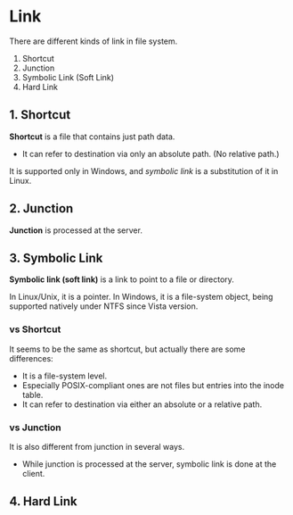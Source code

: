 # Link
There are different kinds of link in file system.

1. Shortcut
2. Junction
3. Symbolic Link (Soft Link)
4. Hard Link

## 1. Shortcut
**Shortcut** is a file that contains just path data.

* It can refer to destination via only an absolute path. (No relative path.)

It is supported only in Windows, and *symbolic link* is a substitution of it in Linux.

## 2. Junction
**Junction** is processed at the server.

## 3. Symbolic Link
**Symbolic link (soft link)** is a link to point to a file or directory.

In Linux/Unix, it is a pointer. In Windows, it is a file-system object, being supported natively under NTFS since Vista version.

### vs Shortcut
It seems to be the same as shortcut, but actually there are some differences:

* It is a file-system level.
* Especially POSIX-compliant ones are not files but entries into the inode table.
* It can refer to destination via either an absolute or a relative path.

### vs Junction

It is also different from junction in several ways.

* While junction is processed at the server, symbolic link is done at the client.

## 4. Hard Link
